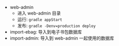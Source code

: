 * web-admin
  * 进入 web-admin 目录
  * 运行: `gradle appStart`
  * 发布: `gradle -Denv=production deploy`
* import-ebag: 导入到电子书包数据库
* import-admin: 导入到 web-admin 一起使用的数据库

